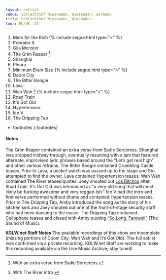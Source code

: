 ```yaml
---
layout: setlist
venue: Schlachthof Wiesbaden, Wiesbaden, Germany
title: Schlachthof Wiesbaden, Wiesbaden
tour: EU/UK '23
---
```


1. Mars for the Rich
   {% include segue.html type=">" %}
2. Predator X
3. Gila Monster
4. The Grim Reaper
     [^1]
5. Shanghai
6. Pleura
7. Minimum Brain Size
   {% include segue.html type=">" %}
8. Doom City
9. The Bitter Boogie
10. Lava 
11. Wah Wah
     [^2]
   {% include segue.html type=">" %}
12. Road Train
13. It's Got Old
14. Hypertension
15. Ice V
16. The Dripping Tap

<!--snippet-->

* footnotes
{:footnotes}
[^1]: With an extra verse from Sadie Sorceress.
[^2]: With The River intro.

#### Notes
The Grim Reaper contained an extra verse from Sadie Sorceress.  Shanghai was stopped midway through, eventually resuming with a jam that featured alternate, improvised lyric phrases based around the “Let’s get real high” and other various refrains.  The Bitter Boogie contained Crumbling Castle teases.  Prior to Lava, a pocket watch was passed up to the stage and Stu attempted to find the owner.  Lava contained Hypertension teases.  Wah Wah contained The River teases/quotes. Joey shouted out [Los Bitchos](https://en.wikipedia.org/wiki/Los_Bitchos) after Road Train.  It’s Got Old was introduced as “a very old song that will most likely be fucking awesome and very reggae-ish."  Ice V had the intro and first verse performed without drums and contained Hypertension teases.  Prior to The Dripping Tap, Amby introduced the song as the story of his kitchen sink and Joey shouted out one of the front-of-stage security staff who had been dancing to the music.  The Dripping Tap contained Cellophane teases and closed with Amby quoting [“So Long, Farewell”](https://www.youtube.com/watch?v=mAqLovfRTro) (The Sound of Music).

**KGLW.net Staff Notes**
The available recordings of this show are incomplete (missing portions of Doom City, Wah Wah and It’s Got Old). The full setlist was confirmed via a private recording. KGLW.net Staff are working to make this recording available via the Live Music Archive; stay tuned!
